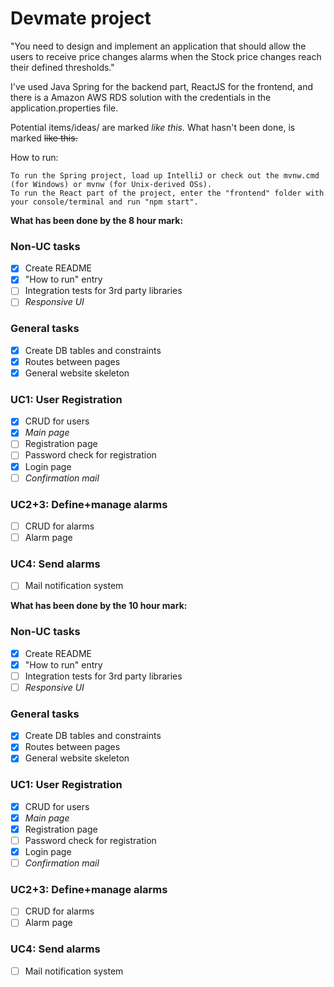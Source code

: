 # Devmate project

"You need to design and implement an application that should allow the users to
receive price changes alarms when the Stock price changes reach their defined
thresholds."

I've used Java Spring for the backend part, ReactJS for the frontend, and there is a Amazon AWS RDS solution with the credentials in the application.properties file.


Potential items/ideas/ are marked _like this._
What hasn't been done, is marked ~~like this.~~

How to run:
        
    To run the Spring project, load up IntelliJ or check out the mvnw.cmd (for Windows) or mvnw (for Unix-derived OSs).
    To run the React part of the project, enter the "frontend" folder with your console/terminal and run "npm start".

**What has been done by the 8 hour mark:**

### Non-UC tasks
- [x] Create README
- [x] "How to run" entry
- [ ] Integration tests for 3rd party libraries
- [ ] _Responsive UI_

### General tasks

- [x] Create DB tables and constraints
- [x] Routes between pages
- [x] General website skeleton

### UC1: User Registration

- [x] CRUD for users
- [x] _Main page_
- [ ] Registration page
- [ ] Password check for registration
- [x] Login page
- [ ] _Confirmation mail_

### UC2+3: Define+manage alarms
- [ ] CRUD for alarms
- [ ] Alarm page

### UC4: Send alarms
- [ ] Mail notification system


**What has been done by the 10 hour mark:**

### Non-UC tasks
- [x] Create README
- [x] "How to run" entry
- [ ] Integration tests for 3rd party libraries
- [ ] _Responsive UI_

### General tasks

- [x] Create DB tables and constraints
- [x] Routes between pages
- [x] General website skeleton

### UC1: User Registration

- [x] CRUD for users
- [x] _Main page_
- [x] Registration page
- [ ] Password check for registration
- [x] Login page
- [ ] _Confirmation mail_

### UC2+3: Define+manage alarms
- [ ] CRUD for alarms
- [ ] Alarm page

### UC4: Send alarms
- [ ] Mail notification system
